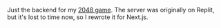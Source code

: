 Just the backend for my [2048 game](https://github.com/ArjhanToteck/2048-But-Better). The server was originally on Replit, but it's lost to time now, so I rewrote it for Next.js.
